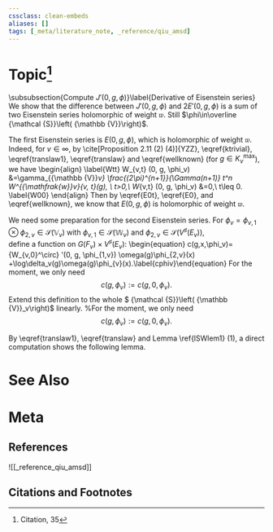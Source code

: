 ```yaml
---
cssclass: clean-embeds
aliases: []
tags: [_meta/literature_note, _reference/qiu_amsd]
---
```

# Topic[^1]



\subsubsection{Compute $J'(0,g,\phi)$}\label{Derivative of Eisenstein series}
We show that the difference between $J'(0,g,\phi)$ and  $2E'(0,g,\phi)$ is a sum of  two Eisenstein series  holomorphic of weight ${\mathfrak{w}}$. 
Still $\phi\in\overline   {\mathcal {S}}\left( {\mathbb {V}}\right)$.

The first Eisenstein series is $E(0,g,\phi)$,  which is   holomorphic of weight ${\mathfrak{w}}$. Indeed, for $v\in \infty$, by  \cite[Proposition 2.11 (2) (4)]{YZZ},   \eqref{ktrivial}, \eqref{translaw1}, \eqref{translaw} and \eqref{wellknown} (for $g\in K_v^{\max}$), we have 
\begin{align} \label{Wtt} W_{v,t} (0, g, \phi_v) &=\gamma_{{\mathbb {V}}_v} \frac{(2\pi)^{n+1}}{\Gamma(n+1)} t^n W^{{\mathfrak{w}}_v}_{v, t}(g), \ t>0,\\
W_{v,t} (0, g, \phi_v) &=0,\ t\leq 0. \label{W00}
\end{align}
Then by  \eqref{E0t},  \eqref{E0},  and  \eqref{wellknown},  we know that
$E(0,g,\phi)$ is holomorphic of weight ${\mathfrak{w}}$. 








We need some preparation for the second Eisenstein series.
For $\phi_v=\phi_{v,1}\otimes \phi_{2,v}\in  {\mathcal {S}}\left( {\mathbb {V}}_v\right)$ with $\phi_{v,1}\in   {\mathcal {S}}\left( {\mathbb {W}}_v\right)$  and  $\phi_{2,v}\in   {\mathcal {S}}\left( V^\sharp(E_v)\right)$,   
 define a function on $G(F_v)\times V^\sharp(E_v)$: 
   \begin{equation} c(g,x,\phi_v)={W_{v,0}^\circ} '(0, g, \phi_{1,v}) \omega(g)\phi_{2,v}(x) +\log\delta_v(g)\omega(g)\phi_{v}(x).\label{cphiv}\end{equation}
 For the moment, we only need $$c(g,\phi_v):=c(g,0,\phi_v).$$
Extend this definition to the whole $ {\mathcal {S}}\left( {\mathbb {V}}_v\right)$ linearly. 
%For the moment, we only need $$c(g,\phi_v):=c(g,0,\phi_v).$$

By \eqref{translaw1}, \eqref{translaw} and  Lemma \ref{lSWlem1} (1), a direct computation shows
the following lemma.


# See Also

# Meta
## References
![[_reference_qiu_amsd]]


## Citations and Footnotes
[^1]: Citation, 35